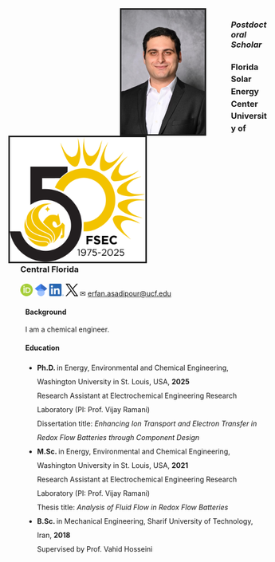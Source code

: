 
<html>

<body>

<div class="space"></div>
<img src="pro photo.jpeg" height="250" alt="Profile Picture" style=" float: left; margin-left: 200px; margin-right: 50px; border-style:solid">

<div class="space"></div>
<img src="FSEC.png" height="250" alt="FSEC" style=" float: right; margin-left: 50px; margin-right: 250px; border-style:solid">

<h3> <i> Postdoctoral Scholar </i> </h3>
<h3 style="line-height: 150%"> Florida Solar Energy Center <br> University of Central Florida </h3>
<a href="https://orcid.org/0000-0002-7083-4313"; style= "text-decoration: none" > <img src="ORCID.png" alt="ORCID" height= 25> </a>
<a href="https://scholar.google.com/citations?user=2jh0mGQAAAAJ&hl=en&oi=ao"; style= "text-decoration: none"> <img src="Google.png" alt="Google scholar" height= 25> </a>
<a href="https://www.linkedin.com/in/erfan-asadipour/"; style= "text-decoration: none"> <img src="Linkedin.png" alt="Linkedin" height= 25> </a>
<a href="https://x.com/erfanassadipour"; style= "text-decoration: none"> <img src="X.png" alt="X" height= 25> </a>
<span> &#x2709; </span>
<a href="erfan.asadipour@fsec.ucf.edu";> erfan.asadipour@ucf.edu</a>

<h4 style= "margin-left: 10px"> Background </h4>

<p style= "margin-left: 10px; margin-right: 10px"> I am a chemical engineer.  <p>

<h4 style= "margin-left: 10px"> Education </h4>

<ul style="line-height:200%; margin-left: 10px; margin-right:10px">
<li>  <b> Ph.D. </b> in Energy, Environmental and Chemical Engineering, Washington University in St. Louis, USA, <b> 2025 </b> <br> Research Assistant at Electrochemical Engineering Research Laboratory (PI: Prof. Vijay Ramani) <br> Dissertation title: <em> Enhancing Ion Transport and Electron Transfer in Redox Flow Batteries through Component Design </em> </li> 
<li>  <b> M.Sc. </b> in Energy, Environmental and Chemical Engineering, Washington University in St. Louis, USA, <b> 2021 </b> <br> Research Assistant at Electrochemical Engineering Research Laboratory (PI: Prof. Vijay Ramani) <br> Thesis title: <em> Analysis of Fluid Flow in Redox Flow Batteries </em> </li>
<li>  <b> B.Sc. </b> in Mechanical Engineering, Sharif University of Technology, Iran, <b> 2018 </b> <br> Supervised by Prof. Vahid Hosseini
</ul>

</body>
</html>
